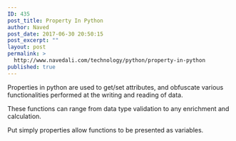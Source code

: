 ```yaml
---
ID: 435
post_title: Property In Python
author: Naved
post_date: 2017-06-30 20:50:15
post_excerpt: ""
layout: post
permalink: >
  http://www.navedali.com/technology/python/property-in-python
published: true
---
```

Properties in python are used to get/set attributes, and obfuscate various functionalities performed at the writing and reading of data.

These functions can range from data type validation to any enrichment and calculation.

Put simply properties allow functions to be presented as variables.